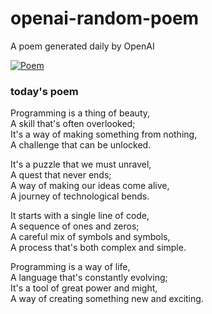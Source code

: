 
# openai-random-poem
 A poem generated daily by OpenAI

[![Poem](https://github.com/fbiego/openai-random-poem/actions/workflows/main.yml/badge.svg)](https://github.com/fbiego/openai-random-poem/actions/workflows/main.yml)

### today's poem  
  
Programming is a thing of beauty,  
A skill that's often overlooked;  
It's a way of making something from nothing,  
A challenge that can be unlocked.  
  
It's a puzzle that we must unravel,  
A quest that never ends;  
A way of making our ideas come alive,  
A journey of technological bends.  
  
It starts with a single line of code,  
A sequence of ones and zeros;  
A careful mix of symbols and symbols,  
A process that's both complex and simple.  
  
Programming is a way of life,  
A language that's constantly evolving;  
It's a tool of great power and might,  
A way of creating something new and exciting.